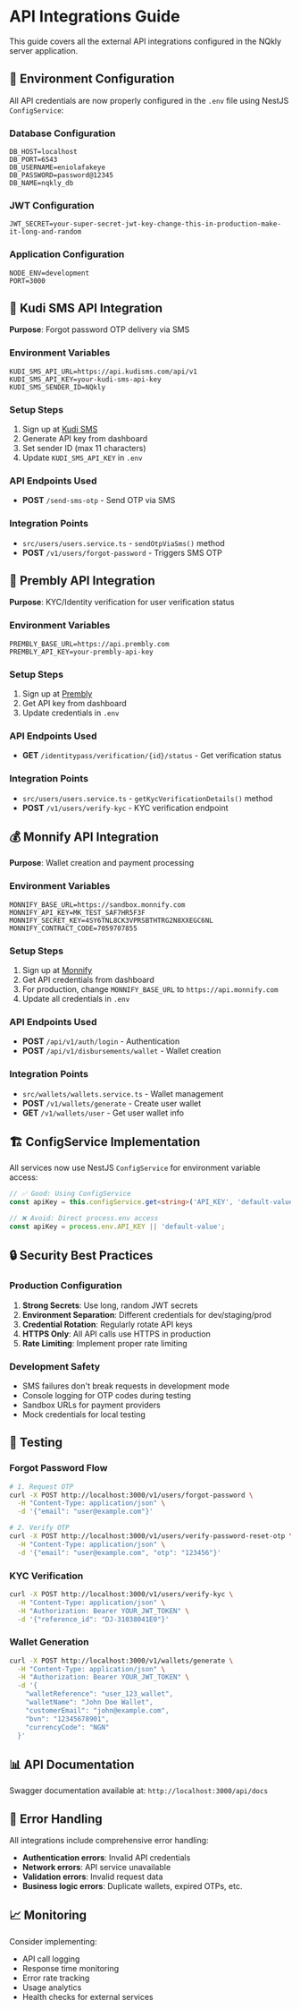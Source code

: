 # API Integrations Guide

This guide covers all the external API integrations configured in the NQkly server application.

## 🔧 Environment Configuration

All API credentials are now properly configured in the `.env` file using NestJS `ConfigService`:

### Database Configuration
```env
DB_HOST=localhost
DB_PORT=6543
DB_USERNAME=eniolafakeye
DB_PASSWORD=password@12345
DB_NAME=nqkly_db
```

### JWT Configuration
```env
JWT_SECRET=your-super-secret-jwt-key-change-this-in-production-make-it-long-and-random
```

### Application Configuration
```env
NODE_ENV=development
PORT=3000
```

## 📱 Kudi SMS API Integration

**Purpose**: Forgot password OTP delivery via SMS

### Environment Variables
```env
KUDI_SMS_API_URL=https://api.kudisms.com/api/v1
KUDI_SMS_API_KEY=your-kudi-sms-api-key
KUDI_SMS_SENDER_ID=NQkly
```

### Setup Steps
1. Sign up at [Kudi SMS](https://kudisms.com)
2. Generate API key from dashboard
3. Set sender ID (max 11 characters)
4. Update `KUDI_SMS_API_KEY` in `.env`

### API Endpoints Used
- **POST** `/send-sms-otp` - Send OTP via SMS

### Integration Points
- `src/users/users.service.ts` - `sendOtpViaSms()` method
- **POST** `/v1/users/forgot-password` - Triggers SMS OTP

## 🔐 Prembly API Integration

**Purpose**: KYC/Identity verification for user verification status

### Environment Variables
```env
PREMBLY_BASE_URL=https://api.prembly.com
PREMBLY_API_KEY=your-prembly-api-key
```

### Setup Steps
1. Sign up at [Prembly](https://prembly.com)
2. Get API key from dashboard
3. Update credentials in `.env`

### API Endpoints Used
- **GET** `/identitypass/verification/{id}/status` - Get verification status

### Integration Points
- `src/users/users.service.ts` - `getKycVerificationDetails()` method
- **POST** `/v1/users/verify-kyc` - KYC verification endpoint

## 💰 Monnify API Integration

**Purpose**: Wallet creation and payment processing

### Environment Variables
```env
MONNIFY_BASE_URL=https://sandbox.monnify.com
MONNIFY_API_KEY=MK_TEST_SAF7HR5F3F
MONNIFY_SECRET_KEY=4SY6TNL8CK3VPRSBTHTRG2N8XXEGC6NL
MONNIFY_CONTRACT_CODE=7059707855
```

### Setup Steps
1. Sign up at [Monnify](https://monnify.com)
2. Get API credentials from dashboard
3. For production, change `MONNIFY_BASE_URL` to `https://api.monnify.com`
4. Update all credentials in `.env`

### API Endpoints Used
- **POST** `/api/v1/auth/login` - Authentication
- **POST** `/api/v1/disbursements/wallet` - Wallet creation

### Integration Points
- `src/wallets/wallets.service.ts` - Wallet management
- **POST** `/v1/wallets/generate` - Create user wallet
- **GET** `/v1/wallets/user` - Get user wallet info

## 🏗️ ConfigService Implementation

All services now use NestJS `ConfigService` for environment variable access:

```typescript
// ✅ Good: Using ConfigService
const apiKey = this.configService.get<string>('API_KEY', 'default-value');

// ❌ Avoid: Direct process.env access
const apiKey = process.env.API_KEY || 'default-value';
```

## 🔒 Security Best Practices

### Production Configuration

1. **Strong Secrets**: Use long, random JWT secrets
2. **Environment Separation**: Different credentials for dev/staging/prod
3. **Credential Rotation**: Regularly rotate API keys
4. **HTTPS Only**: All API calls use HTTPS in production
5. **Rate Limiting**: Implement proper rate limiting

### Development Safety

- SMS failures don't break requests in development mode
- Console logging for OTP codes during testing
- Sandbox URLs for payment providers
- Mock credentials for local testing

## 🧪 Testing

### Forgot Password Flow
```bash
# 1. Request OTP
curl -X POST http://localhost:3000/v1/users/forgot-password \
  -H "Content-Type: application/json" \
  -d '{"email": "user@example.com"}'

# 2. Verify OTP
curl -X POST http://localhost:3000/v1/users/verify-password-reset-otp \
  -H "Content-Type: application/json" \
  -d '{"email": "user@example.com", "otp": "123456"}'
```

### KYC Verification
```bash
curl -X POST http://localhost:3000/v1/users/verify-kyc \
  -H "Content-Type: application/json" \
  -H "Authorization: Bearer YOUR_JWT_TOKEN" \
  -d '{"reference_id": "DJ-31038041E0"}'
```

### Wallet Generation
```bash
curl -X POST http://localhost:3000/v1/wallets/generate \
  -H "Content-Type: application/json" \
  -H "Authorization: Bearer YOUR_JWT_TOKEN" \
  -d '{
    "walletReference": "user_123_wallet",
    "walletName": "John Doe Wallet",
    "customerEmail": "john@example.com",
    "bvn": "12345678901",
    "currencyCode": "NGN"
  }'
```

## 📊 API Documentation

Swagger documentation available at: `http://localhost:3000/api/docs`

## 🚨 Error Handling

All integrations include comprehensive error handling:

- **Authentication errors**: Invalid API credentials
- **Network errors**: API service unavailable
- **Validation errors**: Invalid request data
- **Business logic errors**: Duplicate wallets, expired OTPs, etc.

## 📈 Monitoring

Consider implementing:

- API call logging
- Response time monitoring
- Error rate tracking
- Usage analytics
- Health checks for external services 